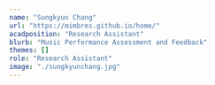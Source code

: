 ```yaml
---
name: "Sungkyun Chang"
url: "https://mimbres.github.io/home/"
acadposition: "Research Assistant"
blurb: "Music Performance Assessment and Feedback"
themes: []
role: "Research Assistant"
image: "./sungkyunchang.jpg"
---
```

